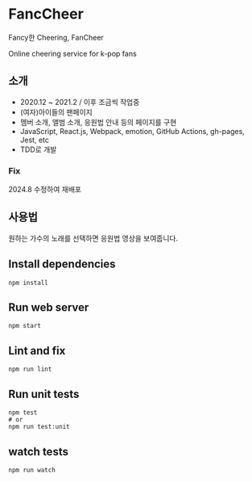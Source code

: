 # FancCheer

Fancy한 Cheering, FanCheer

Online cheering service for k-pop fans

## 소개

* 2020.12 ~ 2021.2 / 이후 조금씩 작업중
* (여자)아이들의 팬페이지
* 멤버 소개, 앨범 소개, 응원법 안내 등의 페이지를 구현
* JavaScript, React.js, Webpack, emotion, GitHub Actions, gh-pages, Jest, etc
* TDD로 개발

### Fix

2024.8 수정하여 재배포

## 사용법

원하는 가수의 노래를 선택하면 응원법 영상을 보여줍니다. 

## Install dependencies
```
npm install
```

## Run web server
```
npm start
```

## Lint and fix
```
npm run lint
```

## Run unit tests
```
npm test
# or
npm run test:unit
```

## watch tests
```
npm run watch
```
